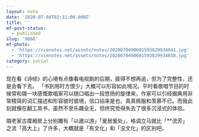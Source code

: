 ```yaml
---
layout: note
date: '2020-07-04T02:31:00.000Z'
title: ''
mf-post-status:
  - published
slug: '9060'
mf-photo:
  - 'https://xienotes.net/assets/notes/2020070490601593829934641.jpg'
  - 'https://xienotes.net/assets/notes/2020070490601593829934858.jpg'
category: social
---
```

现在看《诗经》的心境有点像看电视剧的后期，疲得不想再追，但为了完整性，还是会看下去。
「书到用时方恨少」大概可以形容如此境况。平时看歌唱节目的时候常和璐一块感慨歌唱家可以随口唱出一段悠扬的旋律来，作家可以引经据典用非常精简的词汇描述和形容彼时彼境，信口拈来是也，真真佩服和羡慕不已。而我此刻就像在翻工具书，虽然不至乐趣全无，但终究觉得失去了很多沉浸式的体验。

璐老家古厝厢房上分别雕有「以遨以游」「爰居爰处」，格调立马就比「**流芳」之流「高大上」了许多，大概就是「有文化」和「没文化」的区别吧。
